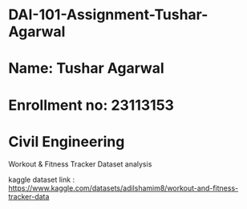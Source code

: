 # DAI-101-Assignment-Tushar-Agarwal
# Name: Tushar Agarwal 
# Enrollment no: 23113153
# Civil Engineering 
Workout & Fitness Tracker Dataset analysis 

kaggle dataset link : https://www.kaggle.com/datasets/adilshamim8/workout-and-fitness-tracker-data
